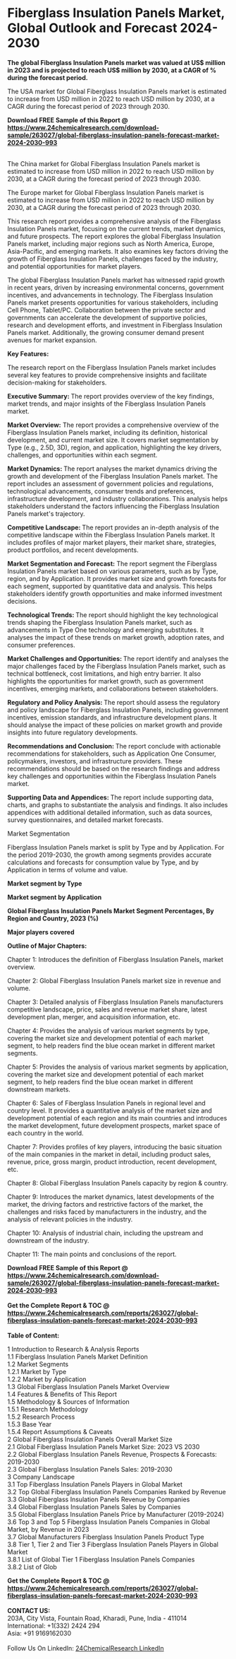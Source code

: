 <h1>Fiberglass Insulation Panels Market, Global Outlook and Forecast 2024-2030</h1><p><strong>The global Fiberglass Insulation Panels market was valued at US$ million in 2023 and is projected to reach US$ million by 2030, at a CAGR of % during the forecast period.</strong></p><p>
</p><p>The USA market for Global Fiberglass Insulation Panels market is estimated to increase from USD million in 2022 to reach USD million by 2030, at a CAGR during the forecast period of 2023 through 2030.</p><div><b>Download FREE Sample of this Report @ 
            <a href="https://www.24chemicalresearch.com/download-sample/263027/global-fiberglass-insulation-panels-forecast-market-2024-2030-993">
            https://www.24chemicalresearch.com/download-sample/263027/global-fiberglass-insulation-panels-forecast-market-2024-2030-993</a></b></div><br><p>
</p><p>The China market for Global Fiberglass Insulation Panels market is estimated to increase from USD million in 2022 to reach USD million by 2030, at a CAGR during the forecast period of 2023 through 2030.</p><p>
</p><p>The Europe market for Global Fiberglass Insulation Panels market is estimated to increase from USD million in 2022 to reach USD million by 2030, at a CAGR during the forecast period of 2023 through 2030.</p><p>
</p><p>This research report provides a comprehensive analysis of the Fiberglass Insulation Panels market, focusing on the current trends, market dynamics, and future prospects. The report explores the global Fiberglass Insulation Panels market, including major regions such as North America, Europe, Asia-Pacific, and emerging markets. It also examines key factors driving the growth of Fiberglass Insulation Panels, challenges faced by the industry, and potential opportunities for market players.</p><p>
The global Fiberglass Insulation Panels market has witnessed rapid growth in recent years, driven by increasing environmental concerns, government incentives, and advancements in technology. The Fiberglass Insulation Panels market presents opportunities for various stakeholders, including Cell Phone, Tablet/PC. Collaboration between the private sector and governments can accelerate the development of supportive policies, research and development efforts, and investment in Fiberglass Insulation Panels market. Additionally, the growing consumer demand present avenues for market expansion.</p><p>
<strong>Key Features:</strong></p><p>
The research report on the Fiberglass Insulation Panels market includes several key features to provide comprehensive insights and facilitate decision-making for stakeholders.</p><p>
<strong>Executive Summary: </strong>The report provides overview of the key findings, market trends, and major insights of the Fiberglass Insulation Panels market.</p><p>
<strong>Market Overview:</strong> The report provides a comprehensive overview of the Fiberglass Insulation Panels market, including its definition, historical development, and current market size. It covers market segmentation by Type (e.g., 2.5D, 3D), region, and application, highlighting the key drivers, challenges, and opportunities within each segment.</p><p>
<strong>Market Dynamics: </strong>The report analyses the market dynamics driving the growth and development of the Fiberglass Insulation Panels market. The report includes an assessment of government policies and regulations, technological advancements, consumer trends and preferences, infrastructure development, and industry collaborations. This analysis helps stakeholders understand the factors influencing the Fiberglass Insulation Panels market's trajectory.</p><p>
<strong>Competitive Landscape: </strong>The report provides an in-depth analysis of the competitive landscape within the Fiberglass Insulation Panels market. It includes profiles of major market players, their market share, strategies, product portfolios, and recent developments.</p><p>
<strong>Market Segmentation and Forecast:</strong> The report segment the Fiberglass Insulation Panels market based on various parameters, such as by Type, region, and by Application. It provides market size and growth forecasts for each segment, supported by quantitative data and analysis. This helps stakeholders identify growth opportunities and make informed investment decisions.</p><p>
<strong>Technological Trends: </strong>The report should highlight the key technological trends shaping the Fiberglass Insulation Panels market, such as advancements in Type One technology and emerging substitutes. It analyses the impact of these trends on market growth, adoption rates, and consumer preferences.</p><p>
<strong>Market Challenges and Opportunities: </strong>The report identify and analyses the major challenges faced by the Fiberglass Insulation Panels market, such as technical bottleneck, cost limitations, and high entry barrier. It also highlights the opportunities for market growth, such as government incentives, emerging markets, and collaborations between stakeholders.</p><p>
<strong>Regulatory and Policy Analysis: </strong>The report should assess the regulatory and policy landscape for Fiberglass Insulation Panels, including government incentives, emission standards, and infrastructure development plans. It should analyse the impact of these policies on market growth and provide insights into future regulatory developments.</p><p>
<strong>Recommendations and Conclusion: </strong>The report conclude with actionable recommendations for stakeholders, such as Application One Consumer, policymakers, investors, and infrastructure providers. These recommendations should be based on the research findings and address key challenges and opportunities within the Fiberglass Insulation Panels market.</p><p>
<strong>Supporting Data and Appendices: </strong>The report include supporting data, charts, and graphs to substantiate the analysis and findings. It also includes appendices with additional detailed information, such as data sources, survey questionnaires, and detailed market forecasts.</p><p>
Market Segmentation</p><p>
Fiberglass Insulation Panels market is split by Type and by Application. For the period 2019-2030, the growth among segments provides accurate calculations and forecasts for consumption value by Type, and by Application in terms of volume and value.</p><p>
<strong>Market segment by Type</strong></p><p>
</p><p>
</p><p><strong>Market segment by Application</strong></p><p>
</p><p>
</p><p><strong>Global Fiberglass Insulation Panels Market Segment Percentages, By Region and Country, 2023 (%)</strong></p><p>
</p><p>
</p><p></p><p>
</p><p><strong>Major players covered</strong></p><p>
</p><p>
</p><p><strong>Outline of Major Chapters:</strong></p><p>
Chapter 1: Introduces the definition of Fiberglass Insulation Panels, market overview.</p><p>
Chapter 2: Global Fiberglass Insulation Panels market size in revenue and volume.</p><p>
Chapter 3: Detailed analysis of Fiberglass Insulation Panels manufacturers competitive landscape, price, sales and revenue market share, latest development plan, merger, and acquisition information, etc.</p><p>
Chapter 4: Provides the analysis of various market segments by type, covering the market size and development potential of each market segment, to help readers find the blue ocean market in different market segments.</p><p>
Chapter 5: Provides the analysis of various market segments by application, covering the market size and development potential of each market segment, to help readers find the blue ocean market in different downstream markets.</p><p>
Chapter 6: Sales of Fiberglass Insulation Panels in regional level and country level. It provides a quantitative analysis of the market size and development potential of each region and its main countries and introduces the market development, future development prospects, market space of each country in the world.</p><p>
Chapter 7: Provides profiles of key players, introducing the basic situation of the main companies in the market in detail, including product sales, revenue, price, gross margin, product introduction, recent development, etc.</p><p>
Chapter 8: Global Fiberglass Insulation Panels capacity by region &amp; country.</p><p>
Chapter 9: Introduces the market dynamics, latest developments of the market, the driving factors and restrictive factors of the market, the challenges and risks faced by manufacturers in the industry, and the analysis of relevant policies in the industry.</p><p>
Chapter 10: Analysis of industrial chain, including the upstream and downstream of the industry.</p><p>
Chapter 11: The main points and conclusions of the report.</p><div><b>Download FREE Sample of this Report @ 
            <a href="https://www.24chemicalresearch.com/download-sample/263027/global-fiberglass-insulation-panels-forecast-market-2024-2030-993">
            https://www.24chemicalresearch.com/download-sample/263027/global-fiberglass-insulation-panels-forecast-market-2024-2030-993</a></b></div><br><div><b>Get the Complete Report & TOC @ 
            <a href="https://www.24chemicalresearch.com/reports/263027/global-fiberglass-insulation-panels-forecast-market-2024-2030-993">
            https://www.24chemicalresearch.com/reports/263027/global-fiberglass-insulation-panels-forecast-market-2024-2030-993</a></b></div><br>
            <b>Table of Content:</b><p>1 Introduction to Research & Analysis Reports<br />
    1.1 Fiberglass Insulation Panels Market Definition<br />
    1.2 Market Segments<br />
        1.2.1 Market by Type<br />
        1.2.2 Market by Application<br />
    1.3 Global Fiberglass Insulation Panels Market Overview<br />
    1.4 Features & Benefits of This Report<br />
    1.5 Methodology & Sources of Information<br />
        1.5.1 Research Methodology<br />
        1.5.2 Research Process<br />
        1.5.3 Base Year<br />
        1.5.4 Report Assumptions & Caveats<br />
2 Global Fiberglass Insulation Panels Overall Market Size<br />
    2.1 Global Fiberglass Insulation Panels Market Size: 2023 VS 2030<br />
    2.2 Global Fiberglass Insulation Panels Revenue, Prospects & Forecasts: 2019-2030<br />
    2.3 Global Fiberglass Insulation Panels Sales: 2019-2030<br />
3 Company Landscape<br />
    3.1 Top Fiberglass Insulation Panels Players in Global Market<br />
    3.2 Top Global Fiberglass Insulation Panels Companies Ranked by Revenue<br />
    3.3 Global Fiberglass Insulation Panels Revenue by Companies<br />
    3.4 Global Fiberglass Insulation Panels Sales by Companies<br />
    3.5 Global Fiberglass Insulation Panels Price by Manufacturer (2019-2024)<br />
    3.6 Top 3 and Top 5 Fiberglass Insulation Panels Companies in Global Market, by Revenue in 2023<br />
    3.7 Global Manufacturers Fiberglass Insulation Panels Product Type<br />
    3.8 Tier 1, Tier 2 and Tier 3 Fiberglass Insulation Panels Players in Global Market<br />
        3.8.1 List of Global Tier 1 Fiberglass Insulation Panels Companies<br />
        3.8.2 List of Glob</p><div><b>Get the Complete Report & TOC @ 
            <a href="https://www.24chemicalresearch.com/reports/263027/global-fiberglass-insulation-panels-forecast-market-2024-2030-993">
            https://www.24chemicalresearch.com/reports/263027/global-fiberglass-insulation-panels-forecast-market-2024-2030-993</a></b></div><br><b>CONTACT US:</b><br>
            203A, City Vista, Fountain Road, Kharadi, Pune, India - 411014<br>
            International: +1(332) 2424 294<br>
            Asia: +91 9169162030 <br><br>
            Follow Us On LinkedIn: <a href="https://www.linkedin.com/company/24chemicalresearch/">24ChemicalResearch LinkedIn</a>